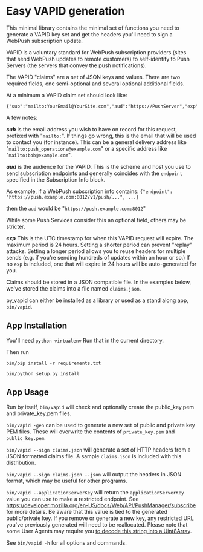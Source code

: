 # Easy VAPID generation

This minimal library contains the minimal set of functions you need to
generate a VAPID key set and get the headers you'll need to sign a
WebPush subscription update.

VAPID is a voluntary standard for WebPush subscription providers
(sites that send WebPush updates to remote customers) to self-identify
to Push Servers (the servers that convey the push notifications).

The VAPID "claims" are a set of JSON keys and values. There are two
required fields, one semi-optional and several optional additional
fields.

At a minimum a VAPID claim set should look like:
```
{"sub":"mailto:YourEmail@YourSite.com","aud":"https://PushServer","exp":"ExpirationTimestamp"}
```
A few notes:

***sub*** is the email address you wish to have on record for this
request, prefixed with "`mailto:`". If things go wrong, this is the
email that will be used to contact you (for instance). This can be a
general delivery address like "`mailto:push_operations@example.com`" or a
specific address like "`mailto:bob@example.com`".

***aud*** is the audience for the VAPID. This is the scheme and host
you use to send subscription endpoints and generally coincides with
the `endpoint` specified in the Subscription Info block.

As example, if a WebPush subscription info contains:
`{"endpoint": "https://push.example.com:8012/v1/push/...", ...}`

then the `aud` would be "`https://push.example.com:8012`"

While some Push Services consider this an optional field, others may
be stricter.

***exp*** This is the UTC timestamp for when this VAPID request will
expire. The maximum period is 24 hours. Setting a shorter period can
prevent "replay" attacks. Setting a longer period allows you to reuse
headers for multiple sends (e.g. if you're sending hundreds of updates
within an hour or so.) If no `exp` is included, one that will expire
in 24 hours will be auto-generated for you.

Claims should be stored in a JSON compatible file. In the examples
below, we've stored the claims into a file named `claims.json`.

py_vapid can either be installed as a library or used as a stand along
app, `bin/vapid`.

## App Installation

You'll need `python virtualenv` Run that in the current directory.

Then run
```
bin/pip install -r requirements.txt

bin/python setup.py install
```
## App Usage

Run by itself, `bin/vapid` will check and optionally create the
public_key.pem and private_key.pem files.

`bin/vapid -gen` can be used to generate a new set of public and
private key PEM files. These will overwrite the contents of
`private_key.pem` and `public_key.pem`.

`bin/vapid --sign claims.json` will generate a set of HTTP headers
from a JSON formatted claims file. A sample `claims.json` is included
with this distribution.

`bin/vapid --sign claims.json --json` will output the headers in
JSON format, which may be useful for other programs.

`bin/vapid --applicationServerKey` will return the
`applicationServerKey` value you can use to make a restricted
endpoint. See
https://developer.mozilla.org/en-US/docs/Web/API/PushManager/subscribe
for more details. Be aware that this value is tied to the generated
public/private key. If you remove or generate a new key, any
restricted URL you've previously generated will need to be
reallocated. Please note that some User Agents may require you [to
decode this string into a Uint8Array](https://github.com/GoogleChrome/push-notifications/blob/master/app/scripts/main.js). 

See `bin/vapid -h` for all options and commands.


